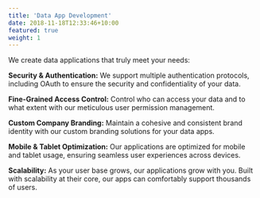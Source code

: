 ```yaml
---
title: 'Data App Development'
date: 2018-11-18T12:33:46+10:00
featured: true
weight: 1
---
```


We create data applications that truly meet your needs:

**Security & Authentication:** We support multiple authentication protocols, including OAuth to ensure the security and confidentiality of your data.

**Fine-Grained Access Control:** Control who can access your data and to what extent with our meticulous user permission management.

**Custom Company Branding:** Maintain a cohesive and consistent brand identity with our custom branding solutions for your data apps.

**Mobile & Tablet Optimization:** Our applications are optimized for mobile and tablet usage, ensuring seamless user experiences across devices.

**Scalability:** As your user base grows, our applications grow with you. Built with scalability at their core, our apps can comfortably support thousands of users.
